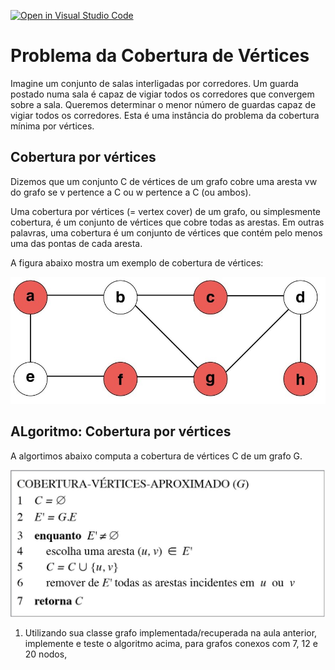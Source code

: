 [![Open in Visual Studio Code](https://classroom.github.com/assets/open-in-vscode-718a45dd9cf7e7f842a935f5ebbe5719a5e09af4491e668f4dbf3b35d5cca122.svg)](https://classroom.github.com/online_ide?assignment_repo_id=11256922&assignment_repo_type=AssignmentRepo)
# Problema da Cobertura de Vértices

Imagine um conjunto de salas interligadas por corredores. Um guarda postado numa sala é capaz de vigiar todos os corredores que convergem sobre a sala. 
Queremos determinar o menor número de guardas capaz de vigiar todos os corredores. Esta é uma instância do problema da cobertura mínima por vértices.

## Cobertura por vértices
 
Dizemos que um conjunto C de vértices de um grafo cobre uma aresta vw do grafo se v pertence a C ou w pertence a C (ou ambos).

Uma cobertura por vértices (= vertex cover) de um grafo, ou simplesmente cobertura, é um conjunto de vértices que cobre todas as arestas. Em outras palavras, uma cobertura é um conjunto de vértices que contém pelo menos uma das pontas de cada aresta.

A figura abaixo mostra um exemplo de cobertura de vértices:

![Exemplo](https://github.com/PUCRS-Poli-ES-ALAV/12-vertex-cover/blob/main/images/ex-grafo-cobertura-grafos.jpg)

## ALgoritmo: Cobertura por vértices

A algortimos abaixo computa a cobertura de vértices C de um grafo G.
 
![Algortimo](https://github.com/PUCRS-Poli-ES-ALAV/12-vertex-cover/blob/main/images/algor-cobertura-vertices.jpg)

1. Utilizando sua classe grafo implementada/recuperada na aula anterior, implemente e teste o algoritmo acima, para grafos conexos com 7, 12 e 20 nodos, 

